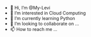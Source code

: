 - 👋 Hi, I’m @My-Levi
- 👀 I’m interested in Cloud Computing
- 🌱 I’m currently learning Python
- 💞️ I’m looking to collaborate on ...
- 📫 How to reach me ...

<!---
My-Levi/My-Levi is a ✨ special ✨ repository because its `README.md` (this file) appears on your GitHub profile.
You can click the Preview link to take a look at your changes.
--->
